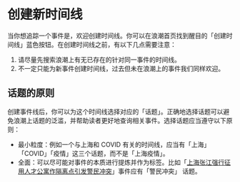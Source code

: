 # 创建新时间线

当你想追踪一个事件是，欢迎创建时间线。你可以在浪潮首页找到醒目的「创建时间线」蓝色按钮。在创建时间线之前，有以下几点需要注意：

1. 请尽量先搜索浪潮上有无已存在的针对同一事件的时间线。
2. 不一定只能为新事件创建时间线，过去但未在浪潮上的事件我们同样欢迎。

## 话题的原则

创建事件线后，你可以为这个时间线选择对应的「话题」。正确地选择话题可以避免浪潮上话题的泛滥，并帮助读者更好地查询相关事件。选择话题应当遵守以下原则：

* 最小粒度：例如一个与上海和 COVID 有关的时间线，应当有「上海」「COVID」「疫情」这三个话题，而不是「上海疫情」。
* 全面：可以尽可能对事件的本质进行提炼并作为标签。比如「[上海张江强行征用人才公寓作隔离点引发警民冲突](https://langchao.org/@RKives/184-shang-hai-zhang-jiang-qiang-hang-zheng-yong-ren)」事件应有「警民冲突」 话题。
